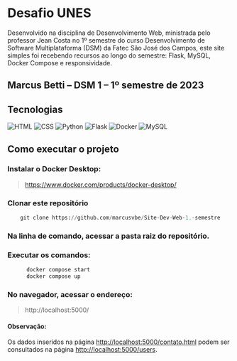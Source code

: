 
# Desafio UNES

Desenvolvido na disciplina de Desenvolvimento Web, ministrada pelo professor Jean Costa no 1º semestre do curso Desenvolvimento de Software Multiplataforma (DSM) da Fatec São José dos Campos, este site simples foi recebendo recursos ao longo do semestre: Flask, MySQL, Docker Compose e responsividade.

## Marcus Betti – DSM 1 – 1º semestre de 2023

## Tecnologias 

![HTML](https://img.shields.io/badge/HTML5-E34F26?style=for-the-badge&logo=html5&logoColor=white)
![CSS](https://img.shields.io/badge/CSS3-1572B6?style=for-the-badge&logo=css3&logoColor=white)
![Python](https://img.shields.io/badge/Python-3776AB?style=for-the-badge&logo=python&logoColor=white)
![Flask](https://img.shields.io/badge/Flask-000000?style=for-the-badge&logo=flask&logoColor=white)
![Docker](https://img.shields.io/badge/docker-%230db7ed.svg?style=for-the-badge&logo=docker&logoColor=white)
![MySQL](https://img.shields.io/badge/mysql-%2300f.svg?style=for-the-badge&logo=mysql&logoColor=white)

## Como executar o projeto
<h3>Instalar o Docker Desktop:</h3>

> https://www.docker.com/products/docker-desktop/ <br>

<h3>Clonar este repositório</h3>

``` python
	git clone https://github.com/marcusvbe/Site-Dev-Web-1.-semestre
```

<h3>Na linha de comando, acessar a pasta raiz do repositório.</h3>

<h3>Executar os comandos:</h3>

``` python
	  docker compose start 
	  docker compose up
```

<h3>No navegador, acessar o endereço:</h3>

> http://localhost:5000/ <br>

<h4>Observação:</h4>

Os dados inseridos na página <http://localhost:5000/contato.html> podem ser consultados na página <http://localhost:5000/users>.


